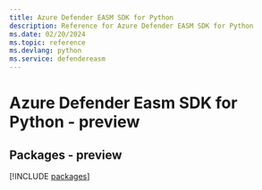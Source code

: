 ```yaml
---
title: Azure Defender EASM SDK for Python
description: Reference for Azure Defender EASM SDK for Python
ms.date: 02/20/2024
ms.topic: reference
ms.devlang: python
ms.service: defendereasm
---
```

# Azure Defender Easm SDK for Python - preview
## Packages - preview
[!INCLUDE [packages](defender-easm-index.md)]